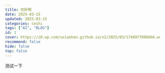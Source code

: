```yaml
---
title: 你好啊
date: 2025-03-15
updated: 2025-03-15
categories: ceshi
tags: ["AI", "BLOG"]
id: 1
cover: https://i0.wp.com/uxiaohan.github.io/v2/2025/03/1740977096666.webp
recommend: false
hide: false
top: false
---
```


测试一下